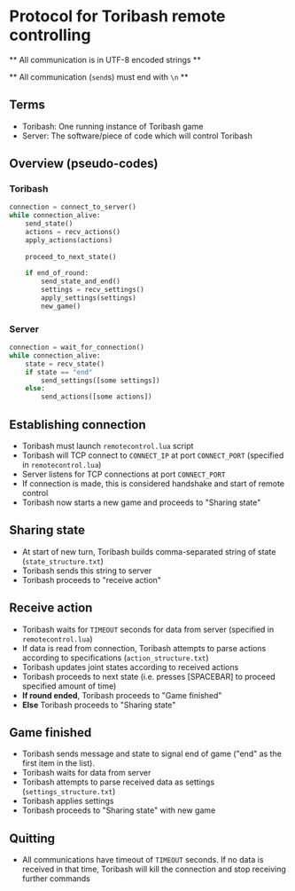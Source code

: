 Protocol for Toribash remote controlling
========================================

** All communication is in UTF-8 encoded strings **

** All communication (`send`s) must end with `\n` **

Terms
-----
* Toribash: One running instance of Toribash game
* Server: The software/piece of code which will control Toribash

Overview (pseudo-codes)
-----------------------
### Toribash
```python
connection = connect_to_server()
while connection_alive:
    send_state()
    actions = recv_actions()
    apply_actions(actions)
    
    proceed_to_next_state()
    
    if end_of_round:
        send_state_and_end()
        settings = recv_settings()
        apply_settings(settings)
        new_game()
```

### Server
```python
connection = wait_for_connection()
while connection_alive:
    state = recv_state()
    if state == "end"
        send_settings([some settings])
    else:
        send_actions([some actions])
```

Establishing connection
-----------------------
* Toribash must launch `remotecontrol.lua` script 
* Toribash will TCP connect to `CONNECT_IP` at port `CONNECT_PORT` (specified in `remotecontrol.lua`)
* Server listens for TCP connections at port `CONNECT_PORT`
* If connection is made, this is considered handshake and start of remote control
* Toribash now starts a new game and proceeds to "Sharing state"

Sharing state
-------------
* At start of new turn, Toribash builds comma-separated string of state (`state_structure.txt`)
* Toribash sends this string to server
* Toribash proceeds to "receive action"

Receive action
--------------
* Toribash waits for `TIMEOUT` seconds for data from server (specified in `remotecontrol.lua`) 
* If data is read from connection, Toribash attempts to parse actions according to specifications (`action_structure.txt`)
* Toribash updates joint states according to received actions
* Toribash proceeds to next state (i.e. presses [SPACEBAR] to proceed specified amount of time)
* __If round ended__, Toribash proceeds to "Game finished"
* __Else__ Toribash proceeds to "Sharing state"

Game finished
-------------
* Toribash sends message and state to signal end of game ("end" as the first item in the list).
* Toribash waits for data from server
* Toribash attempts to parse received data as settings (`settings_structure.txt`)
* Toribash applies settings
* Toribash proceeds to "Sharing state" with new game

Quitting
--------
* All communications have timeout of `TIMEOUT` seconds. If no data is received in that time,
  Toribash will kill the connection and stop receiving further commands